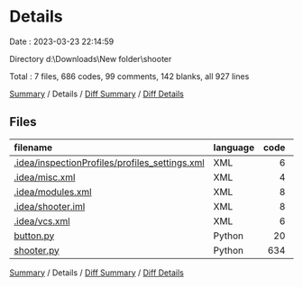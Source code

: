 # Details

Date : 2023-03-23 22:14:59

Directory d:\\Downloads\\New folder\\shooter

Total : 7 files,  686 codes, 99 comments, 142 blanks, all 927 lines

[Summary](results.md) / Details / [Diff Summary](diff.md) / [Diff Details](diff-details.md)

## Files
| filename | language | code | comment | blank | total |
| :--- | :--- | ---: | ---: | ---: | ---: |
| [.idea/inspectionProfiles/profiles_settings.xml](/.idea/inspectionProfiles/profiles_settings.xml) | XML | 6 | 0 | 0 | 6 |
| [.idea/misc.xml](/.idea/misc.xml) | XML | 4 | 0 | 0 | 4 |
| [.idea/modules.xml](/.idea/modules.xml) | XML | 8 | 0 | 0 | 8 |
| [.idea/shooter.iml](/.idea/shooter.iml) | XML | 8 | 0 | 0 | 8 |
| [.idea/vcs.xml](/.idea/vcs.xml) | XML | 6 | 0 | 0 | 6 |
| [button.py](/button.py) | Python | 20 | 4 | 7 | 31 |
| [shooter.py](/shooter.py) | Python | 634 | 95 | 135 | 864 |

[Summary](results.md) / Details / [Diff Summary](diff.md) / [Diff Details](diff-details.md)